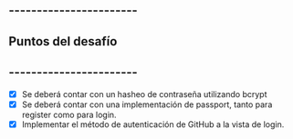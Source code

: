 ## -----------------------

## Puntos del desafío

## -----------------------

- [x] Se deberá contar con un hasheo de contraseña utilizando bcrypt
- [x] Se deberá contar con una implementación de passport, tanto para register como para login.
- [x] Implementar el método de autenticación de GitHub a la vista de login.
